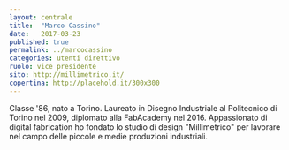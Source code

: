 ```yaml
---
layout: centrale
title:  "Marco Cassino"
date:   2017-03-23
published: true
permalink: ../marcocassino
categories: utenti direttivo
ruolo: vice presidente
sito: http://millimetrico.it/
copertina: http://placehold.it/300x300
---
```

Classe '86, nato a Torino. Laureato in Disegno Industriale al Politecnico di Torino nel 2009, diplomato alla FabAcademy nel 2016. Appassionato di digital fabrication ho fondato lo studio di design "Millimetrico" per lavorare nel campo delle piccole e medie produzioni industriali.
